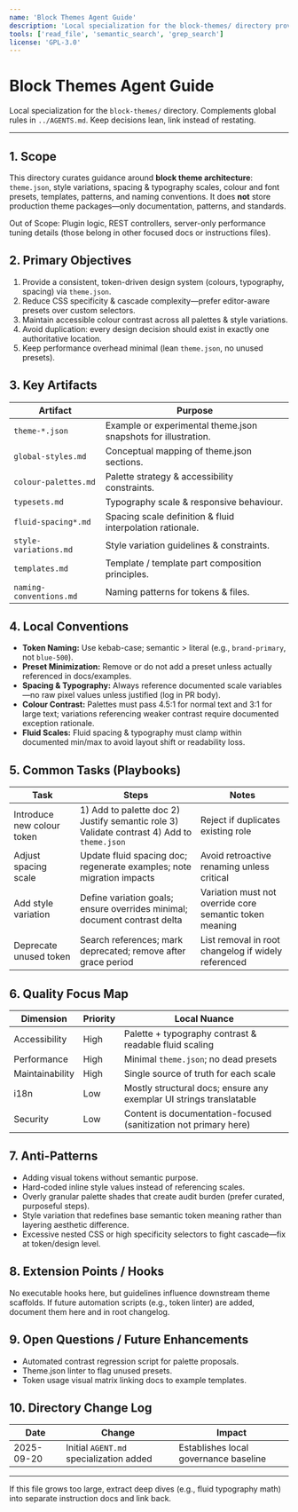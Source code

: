 ```yaml
---
name: 'Block Themes Agent Guide'
description: 'Local specialization for the block-themes/ directory providing guidance on block theme architecture'
tools: ['read_file', 'semantic_search', 'grep_search']
license: 'GPL-3.0'
---
```


# Block Themes Agent Guide

Local specialization for the `block-themes/` directory. Complements global rules in `../AGENTS.md`. Keep decisions lean, link instead of restating.

---

## 1. Scope

This directory curates guidance around **block theme architecture**: `theme.json`, style variations, spacing & typography scales, colour and font presets, templates, patterns, and naming conventions. It does **not** store production theme packages—only documentation, patterns, and standards.

Out of Scope: Plugin logic, REST controllers, server-only performance tuning details (those belong in other focused docs or instructions files).

## 2. Primary Objectives

1. Provide a consistent, token-driven design system (colours, typography, spacing) via `theme.json`.
2. Reduce CSS specificity & cascade complexity—prefer editor-aware presets over custom selectors.
3. Maintain accessible colour contrast across all palettes & style variations.
4. Avoid duplication: every design decision should exist in exactly one authoritative location.
5. Keep performance overhead minimal (lean `theme.json`, no unused presets).

## 3. Key Artifacts

| Artifact                | Purpose                                                        |
| ----------------------- | -------------------------------------------------------------- |
| `theme-*.json`          | Example or experimental theme.json snapshots for illustration. |
| `global-styles.md`      | Conceptual mapping of theme.json sections.                     |
| `colour-palettes.md`    | Palette strategy & accessibility constraints.                  |
| `typesets.md`           | Typography scale & responsive behaviour.                       |
| `fluid-spacing*.md`     | Spacing scale definition & fluid interpolation rationale.      |
| `style-variations.md`   | Style variation guidelines & constraints.                      |
| `templates.md`          | Template / template part composition principles.               |
| `naming-conventions.md` | Naming patterns for tokens & files.                            |

## 4. Local Conventions

-   **Token Naming:** Use kebab-case; semantic > literal (e.g., `brand-primary`, not `blue-500`).
-   **Preset Minimization:** Remove or do not add a preset unless actually referenced in docs/examples.
-   **Spacing & Typography:** Always reference documented scale variables—no raw pixel values unless justified (log in PR body).
-   **Colour Contrast:** Palettes must pass 4.5:1 for normal text and 3:1 for large text; variations referencing weaker contrast require documented exception rationale.
-   **Fluid Scales:** Fluid spacing & typography must clamp within documented min/max to avoid layout shift or readability loss.

## 5. Common Tasks (Playbooks)

| Task                       | Steps                                                                                      | Notes                                                   |
| -------------------------- | ------------------------------------------------------------------------------------------ | ------------------------------------------------------- |
| Introduce new colour token | 1) Add to palette doc 2) Justify semantic role 3) Validate contrast 4) Add to `theme.json` | Reject if duplicates existing role                      |
| Adjust spacing scale       | Update fluid spacing doc; regenerate examples; note migration impacts                      | Avoid retroactive renaming unless critical              |
| Add style variation        | Define variation goals; ensure overrides minimal; document contrast delta                  | Variation must not override core semantic token meaning |
| Deprecate unused token     | Search references; mark deprecated; remove after grace period                              | List removal in root changelog if widely referenced     |

## 6. Quality Focus Map

| Dimension       | Priority | Local Nuance                                                        |
| --------------- | -------- | ------------------------------------------------------------------- |
| Accessibility   | High     | Palette + typography contrast & readable fluid scaling              |
| Performance     | High     | Minimal `theme.json`; no dead presets                               |
| Maintainability | High     | Single source of truth for each scale                               |
| i18n            | Low      | Mostly structural docs; ensure any exemplar UI strings translatable |
| Security        | Low      | Content is documentation-focused (sanitization not primary here)    |

## 7. Anti-Patterns

-   Adding visual tokens without semantic purpose.
-   Hard-coded inline style values instead of referencing scales.
-   Overly granular palette shades that create audit burden (prefer curated, purposeful steps).
-   Style variation that redefines base semantic token meaning rather than layering aesthetic difference.
-   Excessive nested CSS or high specificity selectors to fight cascade—fix at token/design level.

## 8. Extension Points / Hooks

No executable hooks here, but guidelines influence downstream theme scaffolds. If future automation scripts (e.g., token linter) are added, document them here and in root changelog.

## 9. Open Questions / Future Enhancements

-   Automated contrast regression script for palette proposals.
-   Theme.json linter to flag unused presets.
-   Token usage visual matrix linking docs to example templates.

## 10. Directory Change Log

| Date       | Change                                  | Impact                                |
| ---------- | --------------------------------------- | ------------------------------------- |
| 2025-09-20 | Initial `AGENT.md` specialization added | Establishes local governance baseline |

---

If this file grows too large, extract deep dives (e.g., fluid typography math) into separate instruction docs and link back.
